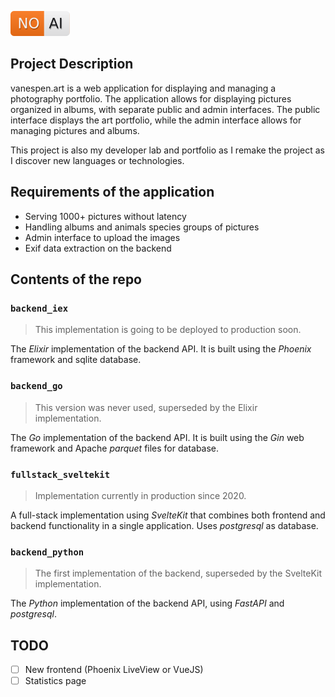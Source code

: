 [![NO AI](https://raw.githubusercontent.com/nuxy/no-ai-badge/master/badge.svg)](https://github.com/nuxy/no-ai-badge)

## Project Description

vanespen.art is a web application for displaying and managing a photography portfolio.
The application allows for displaying pictures organized in albums, with separate public and admin interfaces.
The public interface displays the art portfolio, while the admin interface allows for managing pictures and albums.

This project is also my developer lab and portfolio as I remake the project as I discover new languages or technologies.

## Requirements of the application

- Serving 1000+ pictures without latency
- Handling albums and animals species groups of pictures
- Admin interface to upload the images
- Exif data extraction on the backend

## Contents of the repo

### `backend_iex`

> This implementation is going to be deployed to production soon.

The *Elixir* implementation of the backend API. It is built using the *Phoenix* framework and sqlite database.

### `backend_go`

> This version was never used, superseded by the Elixir implementation.

The *Go* implementation of the backend API. It is built using the *Gin* web framework and Apache *parquet* files for database.

### `fullstack_sveltekit`

> Implementation currently in production since 2020.

A full-stack implementation using *SvelteKit* that combines both frontend and backend functionality in a single application.
Uses *postgresql* as database.

### `backend_python`

> The first implementation of the backend, superseded by the SvelteKit implementation.

The *Python* implementation of the backend API, using *FastAPI* and *postgresql*.


## TODO

- [ ] New frontend (Phoenix LiveView or VueJS)
- [ ] Statistics page